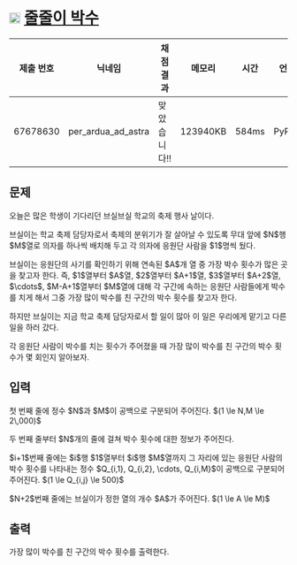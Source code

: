 # <img width="20px"  src="https://d2gd6pc034wcta.cloudfront.net/tier/8.svg" class="solvedac-tier"> [줄줄이 박수](https://www.acmicpc.net/problem/29718) 

| 제출 번호 | 닉네임 | 채점 결과 | 메모리 | 시간 | 언어 | 코드 길이 |
|---|---|---|---|---|---|---|
|67678630|per_ardua_ad_astra|맞았습니다!! |123940KB|584ms|PyPy3|1190B|

## 문제
<p>오늘은 많은 학생이 기다리던 브실브실 학교의 축제 행사 날이다.</p>

<p>브실이는 학교 축제 담당자로서 축제의 분위기가 잘 살아날 수 있도록 무대 앞에 $N$행 $M$열로 의자를 하나씩 배치해 두고 각 의자에 응원단 사람을 $1$명씩 뒀다.</p>

<p>브실이는 응원단의 사기를 확인하기 위해 연속된 $A$개 열 중 가장 박수 횟수가 많은 곳을 찾고자 한다. 즉, $1$열부터 $A$열, $2$열부터 $A+1$열, $3$열부터 $A+2$열, $\cdots$, $M-A+1$열부터 $M$열에 대해 각 구간에 속하는 응원단 사람들에게 박수를 치게 해서 그중 가장 많이 박수를 친 구간의 박수 횟수를 찾고자 한다.</p>

<p>하지만 브실이는 지금 학교 축제 담당자로서 할 일이 많아 이 일은 우리에게 맡기고 다른 일을 하러 갔다.</p>

<p>각 응원단 사람이 박수를 치는 횟수가 주어졌을 때 가장 많이 박수를 친 구간의 박수 횟수가 몇 회인지 알아보자.</p>

## 입력
<p>첫 번째 줄에 정수 $N$과 $M$이 공백으로 구분되어 주어진다. $(1 \le N,M \le 2\,000)$</p>

<p>두 번째 줄부터 $N$개의 줄에 걸쳐 박수 횟수에 대한 정보가 주어진다.</p>

<p>$i+1$번째 줄에는 $i$행 $1$열부터 $i$행 $M$열까지 그 자리에 있는 응원단 사람의 박수 횟수를 나타내는 정수 $Q_{i,1}, Q_{i,2}, \cdots, Q_{i,M}$이 공백으로 구분되어 주어진다. $(1 \le Q_{i,j} \le 500)$</p>

<p>$N+2$번째 줄에는 브실이가 정한 열의 개수 $A$가 주어진다. $(1 \le A \le M)$</p>

## 출력
<p>가장 많이 박수를 친 구간의 박수 횟수를 출력한다.</p>

